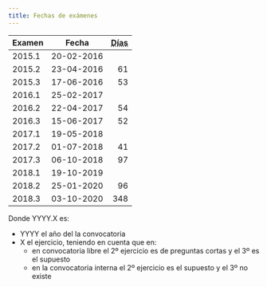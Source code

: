 ```yaml
---
title: Fechas de exámenes
---
```


| Examen | Fecha | <abbr title="Días transcurridos desde el anterior examen">Días</abbr> |
|-|-|-:|
| 2015.1 | 20-02-2016 |     |
| 2015.2 | 23-04-2016 |  61 |
| 2015.3 | 17-06-2016 |  53 |
| 2016.1 | 25-02-2017 |     |
| 2016.2 | 22-04-2017 |  54 |
| 2016.3 | 15-06-2017 |  52 |
| 2017.1 | 19-05-2018 |     |
| 2017.2 | 01-07-2018 |  41 |
| 2017.3 | 06-10-2018 |  97 |
| 2018.1 | 19-10-2019 |     |
| 2018.2 | 25-01-2020 |  96 |
| 2018.3 | 03-10-2020 | 348 |

Donde YYYY.X es:

* YYYY el año del la convocatoria
* X el ejercicio, teniendo en cuenta que en:
    * en convocatoria libre el 2º ejercicio es de preguntas cortas y el 3º es el supuesto
    * en la convocatoria interna el 2º ejercicio es el supuesto y el 3º no existe
